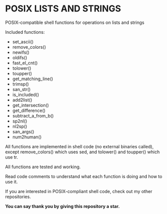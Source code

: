 # POSIX LISTS AND STRINGS
POSIX-compatible shell functions for operations on lists and strings

Included functions:
- set_ascii()
- remove_colors()
- newifs()
- oldifs()
- fast_el_cnt()
- tolower()
- toupper()
- get_matching_line()
- trimsp()
- san_str()
- is_included()
- add2list()
- get_intersection()
- get_difference()
- subtract_a_from_b()
- sp2nl()
- nl2sp()
- san_args()
- num2human()

All functions are implemented in shell code (no external binaries called), except remove_colors() which uses sed, and tolower() and toupper() which use tr.

All functions are tested and working.

Read code comments to understand what each function is doing and how to use it.

If you are interested in POSIX-compliant shell code, check out my other repositories.

**You can say thank you by giving this repository a star.**
